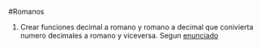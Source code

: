 #Romanos 

1. Crear funciones decimal a romano y romano a decimal que conivierta numero decimales a romano y viceversa.
Segun [enunciado](https://docs.google.com/document/d/1Up3_t1gnvUVoAoaA178Ac28DN0WG32r1xXdVLx1Vc8s/edit)
